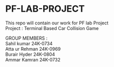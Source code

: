 # PF-LAB-PROJECT
This repo will contain our work for PF lab Project
<br>
Project : Terminal Based Car Collision Game

GROUP MEMBERS :
<br>
Sahil kumar 24K-0734
<br>
Atta ur Rehman 24K-0969
<br>
Burair Hyder  24K-0804
<br>
Ammar Kamran 24K-0732
